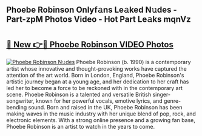 ## Phoebe Robinson Onlyf𝚊ns Le𝚊ked N𝚞des - Part-zpM Photos Video - Hot Part Le𝚊ks mqnVz

# <h2><a href="http://ab88501.deff.icu/?id=Phoebe+Robinson">🔗 New 👉🔴 Phoebe Robinson VIDEO Photos</a></h2>

[![Phoebe Robinson N𝚞des](https://i.imgur.com/rIISA9y.gif)](http://ab88501.deff.icu/?id=Phoebe+Robinson)
Phoebe Robinson (b. 1990) is a contemporary artist whose innovative and thought-provoking works have captured the attention of the art world. Born in London, England, Phoebe Robinson's artistic journey began at a young age, and her dedication to her craft has led her to become a force to be reckoned with in the contemporary art scene. Phoebe Robinson is a talented and versatile British singer-songwriter, known for her powerful vocals, emotive lyrics, and genre-bending sound. Born and raised in the UK, Phoebe Robinson has been making waves in the music industry with her unique blend of pop, rock, and electronic elements. With a strong online presence and a growing fan base, Phoebe Robinson is an artist to watch in the years to come.
